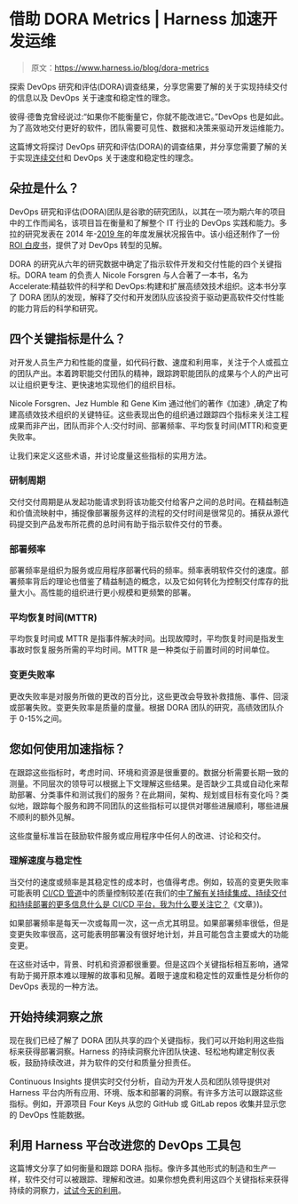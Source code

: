 # 借助 DORA Metrics | Harness 加速开发运维

> 原文：<https://www.harness.io/blog/dora-metrics>

探索 DevOps 研究和评估(DORA)调查结果，分享您需要了解的关于实现持续交付的信息以及 DevOps 关于速度和稳定性的理念。

彼得·德鲁克曾经说过:“如果你不能衡量它，你就不能改进它。”DevOps 也是如此。为了高效地交付更好的软件，团队需要可见性、数据和决策来驱动开发运维能力。

这篇博文将探讨 DevOps 研究和评估(DORA)的调查结果，并分享您需要了解的关于实现[连续交付](https://harness.io/blog/what-is-continuous-delivery/)和 DevOps 关于速度和稳定性的理念。

## 朵拉是什么？

DevOps 研究和评估(DORA)团队是谷歌的研究团队，以其在一项为期六年的项目中的工作而闻名，该项目旨在衡量和了解整个 IT 行业的 DevOps 实践和能力。多拉的研究发表在 2014 年-[2019 年](https://cloud.google.com/devops/state-of-devops)的年度发展状况报告中。该小组还制作了一份 [ROI 白皮书](https://cloud.google.com/resources/roi-of-devops-transformation-whitepaper)，提供了对 DevOps 转型的见解。

DORA 的研究从六年的研究数据中确定了指示软件开发和交付性能的四个关键指标。DORA team 的负责人 Nicole Forsgren 与人合著了一本书，名为 Accelerate:精益软件的科学和 DevOps:构建和扩展高绩效技术组织。这本书分享了 DORA 团队的发现，解释了交付和开发团队应该投资于驱动更高软件交付性能的能力背后的科学和研究。

## 四个关键指标是什么？

对开发人员生产力和性能的度量，如代码行数、速度和利用率，关注于个人或孤立的团队产出。本着跨职能交付团队的精神，跟踪跨职能团队的成果与个人的产出可以让组织更专注、更快速地实现他们的组织目标。

Nicole Forsgren、Jez Humble 和 Gene Kim 通过他们的著作《加速》,确定了构建高绩效技术组织的关键特征。这些表现出色的组织通过跟踪四个指标来关注工程成果而非产出，团队而非个人:交付时间、部署频率、平均恢复时间(MTTR)和变更失败率。

让我们来定义这些术语，并讨论度量这些指标的实用方法。

### 研制周期

交付交付周期是从发起功能请求到将该功能交付给客户之间的总时间。在精益制造和价值流映射中，捕捉像部署服务这样的流程的交付时间是很常见的。捕获从源代码提交到产品发布所花费的总时间有助于指示软件交付的节奏。

### **部署频率**

部署频率是组织为服务或应用程序部署代码的频率。频率表明软件交付的速度。部署频率背后的理论也借鉴了精益制造的概念，以及它如何转化为控制交付库存的批量大小。高性能的组织进行更小规模和更频繁的部署。

### 平均恢复时间(MTTR)

平均恢复时间或 MTTR 是指事件解决时间。出现故障时，平均恢复时间是指发生事故时恢复服务所需的平均时间。MTTR 是一种类似于前置时间的时间单位。

### 变更失败率

更改失败率是对服务所做的更改的百分比，这些更改会导致补救措施、事件、回滚或部署失败。变更失败率是质量的度量。根据 DORA 团队的研究，高绩效团队介于 0-15%之间。

## 您如何使用加速指标？

在跟踪这些指标时，考虑时间、环境和资源是很重要的。数据分析需要长期一致的测量。不同层次的领导可以根据上下文理解这些结果。是否缺少工具或自动化来帮助部署、分类事件和测试我们的服务？在此期间，架构、规划或目标有变化吗？类似地，跟踪每个服务和跨不同团队的这些指标可以提供对哪些进展顺利，哪些进展不顺利的额外见解。

这些度量标准旨在鼓励软件服务或应用程序中任何人的改进、讨论和交付。

### 理解速度与稳定性

当交付的速度或频率是其稳定性的成本时，也值得考虑。例如，较高的变更失败率可能表明 [CI/CD 管道](https://harness.io/blog/ci-cd-pipeline/)中的质量控制较差(在我们的[中了解有关持续集成、持续交付和持续部署的更多信息什么是 CI/CD 平台，我为什么要关注它？](https://harness.io/blog/what-is-cicd-platform-why-should-i-care/)《文章》)。

如果部署频率是每天一次或每周一次，这一点尤其明显。如果部署频率很低，但是变更失败率很高，这可能表明部署没有很好地计划，并且可能包含主要或大的功能变更。

在这些对话中，背景、时机和资源都很重要。但是这四个关键指标相互影响，通常有助于揭开原本难以理解的故事和见解。着眼于速度和稳定性的双重性是分析你的 DevOps 表现的一种方法。

## 开始持续洞察之旅

现在我们已经了解了 DORA 团队共享的四个关键指标，我们可以开始利用这些指标来获得部署洞察。Harness 的持续洞察允许团队快速、轻松地构建定制仪表板，鼓励持续改进，并为软件的交付和质量分担责任。

Continuous Insights 提供实时交付分析，自动为开发人员和团队领导提供对 Harness 平台内所有应用、环境、版本和部署的洞察。有许多方法可以跟踪这些指标。例如，开源项目 Four Keys 从您的 GitHub 或 GitLab repos 收集并显示您的 DevOps 性能数据。

## **利用 Harness 平台改进您的 DevOps 工具包**

这篇博文分享了如何衡量和跟踪 DORA 指标。像许多其他形式的制造和生产一样，软件交付可以被跟踪、理解和改进。如果你想免费利用这四个关键指标来获得持续的洞察力，[试试今天的利用](https://app.harness.io/auth/#/signup/)。